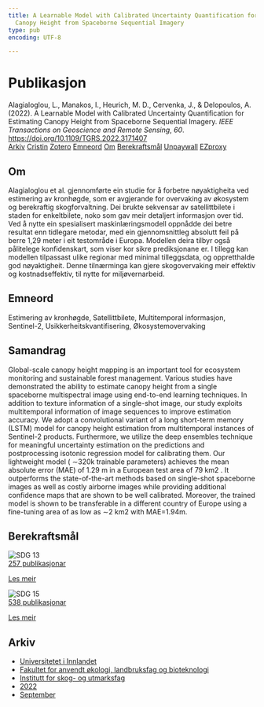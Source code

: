 ```yaml
---
title: A Learnable Model with Calibrated Uncertainty Quantification for Estimating
  Canopy Height from Spaceborne Sequential Imagery
type: pub
encoding: UTF-8

---
```

<h1>Publikasjon</h1>
<article id="csl-bib-container-KCWBLTL7" class="csl-bib-container">
  <div class="csl-bib-body"> <div class="csl-entry">Alagialoglou, L., Manakos, I., Heurich, M. D., Cervenka, J., &#38; Delopoulos, A. (2022). A Learnable Model with Calibrated Uncertainty Quantification for Estimating Canopy Height from Spaceborne Sequential Imagery. <i>IEEE Transactions on Geoscience and Remote Sensing</i>, <i>60</i>. <a href="https://doi.org/10.1109/TGRS.2022.3171407">https://doi.org/10.1109/TGRS.2022.3171407</a></div> </div>
  <div class="csl-bib-buttons">
    <a href="#taxonomy-article-KCWBLTL7" alt="archive" class="csl-bib-button">Arkiv</a>
    <a href="https://app.cristin.no/results/show.jsf?id=2050350" alt="Cristin" class="csl-bib-button">Cristin</a>
    <a href="http://zotero.org/groups/5881554/items/KCWBLTL7" alt="Zotero" class="csl-bib-button">Zotero</a>
    <a href="#keywords-article-KCWBLTL7" alt="keywords" class="csl-bib-button">Emneord</a>
    <a href="#about-article-KCWBLTL7" alt="about_pub" class="csl-bib-button">Om</a>
    <a href="#sdg-article-KCWBLTL7" alt="sdg" class="csl-bib-button">Berekraftsmål</a>
    <a href="https://ieeexplore.ieee.org/ielx7/36/4358825/09768161.pdf" alt="Unpaywall" class="csl-bib-button">Unpaywall</a>
    <a href="https://ieeexplore.ieee.org/ielx7/36/4358825/09768161.pdf" alt="EZproxy" class="csl-bib-button">EZproxy</a>
  </div>
  <div id="csl-bib-meta-container-KCWBLTL7"></div>
</article>
<div id="csl-bib-meta-KCWBLTL7" class="csl-bib-meta">
  <article id="about-article-KCWBLTL7" class="about_pub-article">
    <h1>Om</h1>
    Alagialoglou et al. gjennomførte ein studie for å forbetre nøyaktigheita ved estimering av kronhøgde, som er avgjerande for overvaking av økosystem og berekraftig skogforvaltning. Dei brukte sekvensar av satellittbilete i staden for enkeltbilete, noko som gav meir detaljert informasjon over tid. Ved å nytte ein spesialisert maskinlæringsmodell oppnådde dei betre resultat enn tidlegare metodar, med ein gjennomsnittleg absolutt feil på berre 1,29 meter i eit testområde i Europa. Modellen deira tilbyr også pålitelege konfidenskart, som viser kor sikre prediksjonane er. I tillegg kan modellen tilpassast ulike regionar med minimal tilleggsdata, og oppretthalde god nøyaktigheit. Denne tilnærminga kan gjere skogovervaking meir effektiv og kostnadseffektiv, til nytte for miljøvernarbeid.
  </article>
  <article id="keywords-article-KCWBLTL7" class="keywords-article">
    <h1>Emneord</h1>
    Estimering av kronhøgde, Satellittbilete, Multitemporal informasjon, Sentinel-2, Usikkerheitskvantifisering, Økosystemovervaking
  </article>
  <article id="abstract-article-KCWBLTL7" class="abstract-article">
    <h1>Samandrag</h1>
    Global-scale canopy height mapping is an important tool for ecosystem monitoring and sustainable forest management. Various studies have demonstrated the ability to estimate canopy height from a single spaceborne multispectral image using end-to-end learning techniques. In addition to texture information of a single-shot image, our study exploits multitemporal information of image sequences to improve estimation accuracy. We adopt a convolutional variant of a long short-term memory (LSTM) model for canopy height estimation from multitemporal instances of Sentinel-2 products. Furthermore, we utilize the deep ensembles technique for meaningful uncertainty estimation on the predictions and postprocessing isotonic regression model for calibrating them. Our lightweight model ( ∼320k trainable parameters) achieves the mean absolute error (MAE) of 1.29 m in a European test area of 79 km2 . It outperforms the state-of-the-art methods based on single-shot spaceborne images as well as costly airborne images while providing additional confidence maps that are shown to be well calibrated. Moreover, the trained model is shown to be transferable in a different country of Europe using a fine-tuning area of as low as ∼2 km2 with MAE=1.94m.
  </article>
  <article id="sdg-article-KCWBLTL7" class="sdg-article">
    <h1>Berekraftsmål</h1>
    <div class="sdg-container"><div id="sdg13" class="sdg">
        <img src="{{< params subfolder >}}images/sdg/sdg13_nn.png" class="image" alt="SDG 13">
        <div class="sdg-overlay">
          <a href="/nn/archive/?key=?sdg=13#archive" class="sdg-publication-count"><span>257</span> publikasjonar</a>
          <p><a href="https://fn.no/om-fn/fns-baerekraftsmaal/stoppe-klimaendringene?lang=nno-NO" class="sdg-read-more">Les meir</a></p>
        </div>
      </div> <div id="sdg15" class="sdg">
        <img src="{{< params subfolder >}}images/sdg/sdg15_nn.png" class="image" alt="SDG 15">
        <div class="sdg-overlay">
          <a href="/nn/archive/?key=?sdg=15#archive" class="sdg-publication-count"><span>538</span> publikasjonar</a>
          <p><a href="https://fn.no/om-fn/fns-baerekraftsmaal/livet-paa-land?lang=nno-NO" class="sdg-read-more">Les meir</a></p>
        </div>
      </div></div>
  </article>
  <article id="taxonomy-article-KCWBLTL7" class="taxonomy-article">
    <h1>Arkiv</h1>
    <ul>
      <li>
        <a href="/nn/archive/?key=3DCRN523">Universitetet i Innlandet</a>
      </li>
      <li>
        <a href="/nn/archive/?key=T77LXH6D">Fakultet for anvendt økologi, landbruksfag og bioteknologi</a>
      </li>
      <li>
        <a href="/nn/archive/?key=7TRARPE3">Institutt for skog- og utmarksfag</a>
      </li>
      <li>
        <a href="/nn/archive/?key=H9K9UC39">2022</a>
      </li>
      <li>
        <a href="/nn/archive/?key=STM4XRGY">September</a>
      </li>
    </ul>
  </article>
</div>
